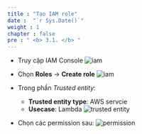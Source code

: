 ```yaml
---
title : "Tạo IAM role"
date :  "`r Sys.Date()`" 
weight : 1
chapter : false
pre : " <b> 3.1. </b> "
---
```


- Truy cập IAM Console
![iam](/images/3-lambda/iam-console.png)

- Chọn **Roles** -> **Create role**
![iam](/images/3-lambda/create-role.png)

- Trong phần _Trusted entity_:
  - **Trusted entity type**: AWS servcie
  - **Usecase**: Lambda
![trusted entity](/images/3-lambda/iam-trusted-entity.png)

- Chọn các permission sau:
![permission](/images/3-lambda/permissions.png)
